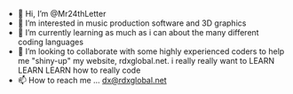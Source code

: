 - 👋 Hi, I’m @Mr24thLetter
- 👀 I’m interested in music production software and 3D graphics
- 🌱 I’m currently learning as much as i can about the many different coding languages
- 💞️ I’m looking to collaborate with some highly experienced coders to help me "shiny-up" my website, rdxglobal.net. i really really want to LEARN LEARN LEARN how to really code
- 📫 How to reach me ... dx@rdxglobal.net

<!---
Mr24thLetter/Mr24thLetter is a ✨ special ✨ repository because its `README.md` (this file) appears on your GitHub profile.
You can click the Preview link to take a look at your changes.
--->
